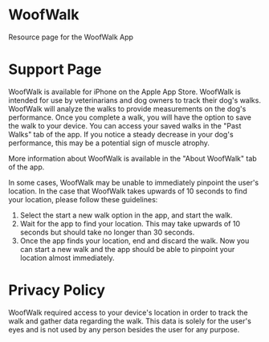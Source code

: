 # WoofWalk
Resource page for the WoofWalk App

# Support Page

WoofWalk is available for iPhone on the Apple App Store.
WoofWalk is intended for use by veterinarians and dog owners to track their dog's walks. 
WoofWalk will analyze the walks to provide measurements on the dog's performance. 
Once you complete a walk, you will have the option to save the walk to your device. 
You can access your saved walks in the "Past Walks" tab of the app.
If you notice a steady decrease in your dog's performance, this may be a potential sign of muscle atrophy.

More information about WoofWalk is available in the "About WoofWalk" tab of the app.

In some cases, WoofWalk may be unable to immediately pinpoint the user's location. In the case that WoofWalk takes upwards of 10 seconds to find your location, please follow these guidelines:
1. Select the start a new walk option in the app, and start the walk.
2. Wait for the app to find your location. This may take upwards of 10 seconds but should take no longer than 30 seconds.
3. Once the app finds your location, end and discard the walk. Now you can start a new walk and the app should be able to pinpoint your location almost immediately.

# Privacy Policy

WoofWalk required access to your device's location in order to track the walk and gather data regarding the walk. 
This data is solely for the user's eyes and is not used by any person besides the user for any purpose.
